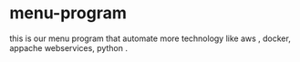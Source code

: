 # menu-program
this is our menu program that automate more technology like aws , docker, appache webservices, python .
